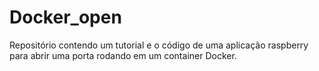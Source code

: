 # Docker_open
Repositório contendo um tutorial e o código de uma aplicação raspberry para abrir uma porta rodando em um container Docker.
